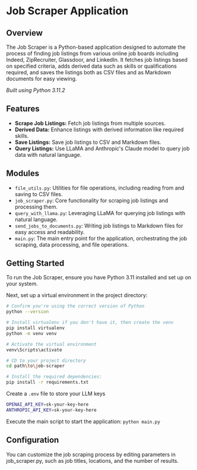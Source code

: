 # Job Scraper Application

## Overview
The Job Scraper is a Python-based application designed to automate the process of finding job listings from various online job boards including Indeed, ZipRecruiter, Glassdoor, and LinkedIn. It fetches job listings based on specified criteria, adds derived data such as skills or qualifications required, and saves the listings both as CSV files and as Markdown documents for easy viewing.

*Built using Python 3.11.2*

## Features
- **Scrape Job Listings:** Fetch job listings from multiple sources.
- **Derived Data:** Enhance listings with derived information like required skills.
- **Save Listings:** Save job listings to CSV and Markdown files.
- **Query Listings:** Use LLaMA and Anthropic's Claude model to query job data with natural language.

## Modules
- `file_utils.py`: Utilities for file operations, including reading from and saving to CSV files.
- `job_scraper.py`: Core functionality for scraping job listings and processing them.
- `query_with_llama.py`: Leveraging LLaMA for querying job listings with natural language.
- `send_jobs_to_documents.py`: Writing job listings to Markdown files for easy access and readability.
- `main.py`: The main entry point for the application, orchestrating the job scraping, data processing, and file operations.

## Getting Started
To run the Job Scraper, ensure you have Python 3.11 installed and set up on your system.

Next, set up a virtual environment in the project directory:

```bash
# Confirm you're using the correct version of Python
python --version

# Install virtualenv if you don't have it, then create the venv
pip install virtualenv
python -m venv venv

# Activate the virtual environment
venv\Scripts\activate

# CD to your project directory
cd path\to\job-scraper

# Install the required dependencies:
pip install -r requirements.txt
```

Create a `.env` file to store your LLM keys
    
```bash
OPENAI_API_KEY=sk-your-key-here
ANTHROPIC_API_KEY=sk-your-key-here
```

Execute the main script to start the application:
`python main.py`

## Configuration
You can customize the job scraping process by editing parameters in job_scraper.py, such as job titles, locations, and the number of results.

